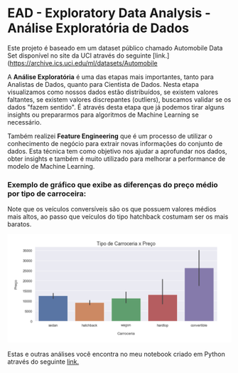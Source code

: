# EAD - Exploratory Data Analysis - Análise Exploratória de Dados

Este projeto é baseado em um dataset público chamado Automobile Data Set disponível no site da UCI através do seguinte [link.](https://archive.ics.uci.edu/ml/datasets/Automobile 

A **Análise Exploratória** é uma das etapas mais importantes, tanto para Analistas de Dados, quanto para Cientista de Dados. Nesta etapa visualizamos como nossos dados estão distribuídos, se existem valores faltantes, se existem valores discrepantes (outliers), buscamos validar se os dados "fazem sentido". É através desta etapa que já podemos tirar alguns insights ou prepararmos para algoritmos de Machine Learning se necessário.

Também realizei **Feature Engineering** que é um processo de utilizar o conhecimento de negócio para extrair novas informações do conjunto de dados. Esta técnica tem como objetivo nos ajudar a aprofundar nos dados, obter insights e também é muito utilizado para melhorar a performance de modelo de Machine Learning.

### Exemplo de gráfico que exibe as diferenças do preço médio por tipo de carroceira:

Note que os veículos conversíveis são os que possuem valores médios mais altos, ao passo que veículos do tipo hatchback costumam ser os mais baratos.

![Test Image 2](https://github.com/janderfg/EAD-Exploratory_Data_Analysis/blob/master/images/graph.png?raw=true)


Estas e outras análises você encontra no meu notebook criado em Python através do seguinte [link.](https://github.com/janderfg/EAD-Exploratory_Data_Analysis/blob/master/EAD-Exploratory_Data_Analysis-Cars_Dataset.ipynb "Github")
